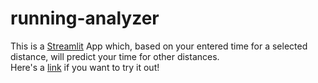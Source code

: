 # running-analyzer
 This is a [Streamlit](https://streamlit.io/) App which, based on your entered time for a selected distance, will predict your time for other distances.  
 Here's a [link](https://running-analyzer.streamlit.app/) if you want to try it out!
